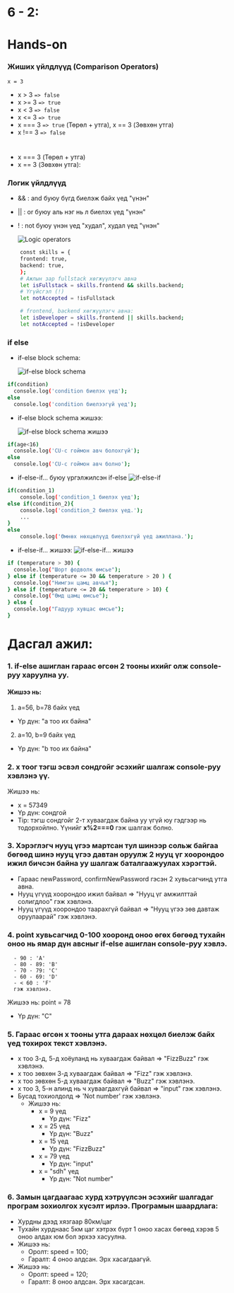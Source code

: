 # 6 - 2:
 

# Hands-on

### Жиших үйлдлүүд (Comparison Operators)

`x = 3`

- x > 3 `=> false`
- x >= 3 `=> true`
- x < 3 `=> false`
- x <= 3 `=> true`
- x === 3 `=> true` (Төрөл + утга), x == 3 (Зөвхөн утга)
- x !== 3 `=> false`

#

- x === 3 (Төрөл + утга)
- x == 3 (Зөвхөн утга):

### Логик үйлдлүүд

- && : and буюу бүгд биелэж байх үед "үнэн"
- || : or буюу аль нэг нь л биелэх үед "үнэн"
- ! : not буюу үнэн үед "худал", худал үед "үнэн"

  ![Logic operators](image.png)

```sh
    const skills = {
    frontend: true,
    backend: true,
    };
    # Ажлын зар fullstack хөгжүүлэгч авна
    let isFullstack = skills.frontend && skills.backend;
    # Үгүйсгэл (!)
    let notAccepted = !isFullstack

    # frontend, backend хөгжүүлэгч авна:
    let isDeveloper = skills.frontend || skills.backend;
    let notAccepted = !isDeveloper

```

### if else

- if-else block schema:

  ![if-else block schema](image-3.png)

```sh
if(condition)
  console.log('condition биелэх үед');
else
  console.log('condition биелээгүй үед');
```

- if-else block schema жишээ:

  ![if-else block schema жишээ](image-4.png)

```sh
if(age<16)
  console.log('CU-с гоймон авч болохгүй');
else
  console.log('CU-с гоймон авч болно');
```

- if-else-if... буюу үргэлжилсэн if-else
  ![if-else-if](image-1.png)

```sh
if(condition_1)
    console.log('condition_1 биелэх үед');
else if(condition_2){
    console.log('condition_2 биелэх үед.');
    ...
}
else
    console.log('Өмнөх нөхцөлүүд биелэхгүй үед ажиллана.');
```

- if-else-if... жишээ:
  ![if-else-if... жишээ](image-5.png)

```sh
if (temperature > 30) {
  console.log("Шорт фодволк өмсье");
} else if (temperature <= 30 && temperature > 20 ) {
  console.log("Нимгэн цамц авчъя");
} else if (temperature <= 20 && temperature > 10) {
  console.log("Өмд цамц өмсье");
} else {
  console.log("Гадуур хувцас өмсье");
}
```

# Дасгал ажил:

### 1. if-else ашиглан гараас өгсөн 2 тооны ихийг олж console-руу харуулна уу.
#### Жишээ нь:
  1. a=56, b=78 байх үед
  - Үр дүн: "а тоо их байна"
  2. a=10, b=9 байх үед
  - Үр дүн: "b тоо их байна"

### 2. x тоог тэгш эсвэл сондгойг эсэхийг шалгаж console-руу хэвлэнэ үү.
Жишээ нь:
- x = 57349
- Үр дүн: сондгой
- Tip: тэгш сондгойг 2-т хуваагдаж байна уу үгүй юу гэдгээр нь тодорхойлно. Үүнийг **x%2===0** гэж шалгаж болно.

### 3. Хэрэглэгч нууц үгээ мартсан тул шинээр сольж байгаа бөгөөд шинэ нууц үгээ давтан оруулж 2 нууц үг хоорондоо ижил бичсэн байна уу шалгаж баталгаажуулах хэрэгтэй. 

- Гараас newPassword, confirmNewPassword гэсэн 2 хувьсагчинд утга авна.
- Нууц үгүүд хоорондоо ижил байвал => "Нууц үг амжилттай солигдлоо" гэж хэвлэнэ.
- Нууц үгүүд хоорондоо таарахгүй байвал => "Нууц үгээ зөв давтаж оруулаарай" гэж хэвлэнэ.

### 4. point хувьсагчид 0-100 хооронд оноо өгөх бөгөөд тухайн оноо нь ямар дүн авсныг if-else ашиглан console-руу хэвлэ.

      - 90 : 'A'
      - 80 - 89: 'B'
      - 70 - 79: 'C'
      - 60 - 69: 'D'
      - < 60 : 'F'
      гэж хэвлэнэ.

Жишээ нь: point = 78
- Үр дүн: "C"

### 5. Гараас өгсөн x тооны утга дараах нөхцөл биелэж байх үед тохирох текст хэвлэнэ.

- x тоо 3-д, 5-д хоёуланд нь хуваагдаж байвал => "FizzBuzz" гэж хэвлэнэ.
- x тоо зөвхөн 3-д хуваагдаж байвал => "Fizz" гэж хэвлэнэ.
- x тоо зөвхөн 5-д хуваагдаж байвал => "Buzz" гэж хэвлэнэ.
- x тоо 3, 5-н алинд нь ч хуваагдахгүй байвал => "input" гэж хэвлэнэ.
- Бусад тохиолдолд => 'Not number' гэж хэвлэнэ.
  - Жишээ нь:
    - x = 9   үед 
      - Үр дүн: "Fizz"
    - x = 25  үед 
      - Үр дүн: "Buzz"
    - x = 15  үед 
      - Үр дүн: "FizzBuzz"
    - x = 79  үед 
      - Үр дүн: "input"
    - x = "sdh"  үед 
      - Үр дүн: "Not number"

### 6. Замын цагдаагаас хурд хэтрүүлсэн эсэхийг шалгадаг програм зохиолгох хүсэлт ирлээ. Програмын шаардлага:

- Хурдны дээд хязгаар 80км/цаг
- Тухайн хурднаас 5км цаг хэтрэх бүрт 1 оноо хасах бөгөөд хэрэв 5 оноо алдах юм бол эрхээ хасуулна.
- Жишээ нь:
  - Оролт: speed = 100;
  - Гаралт: 4 оноо алдсан. Эрх хасагдаагүй.
- Жишээ нь:
  - Оролт: speed = 120;
  - Гаралт: 8 оноо алдсан. Эрх хасагдсан.
